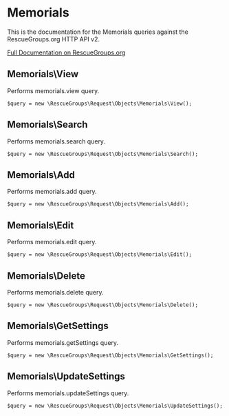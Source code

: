 # Memorials

This is the documentation for the Memorials queries against the RescueGroups.org HTTP API v2.

[Full Documentation on RescueGroups.org](https://userguide.rescuegroups.org/display/APIDG/Object+definitions#Objectdefinitions-)

## Memorials\View

Performs memorials.view query.

    $query = new \RescueGroups\Request\Objects\Memorials\View();


## Memorials\Search

Performs memorials.search query.

    $query = new \RescueGroups\Request\Objects\Memorials\Search();


## Memorials\Add

Performs memorials.add query.

    $query = new \RescueGroups\Request\Objects\Memorials\Add();


## Memorials\Edit

Performs memorials.edit query.

    $query = new \RescueGroups\Request\Objects\Memorials\Edit();


## Memorials\Delete

Performs memorials.delete query.

    $query = new \RescueGroups\Request\Objects\Memorials\Delete();


## Memorials\GetSettings

Performs memorials.getSettings query.

    $query = new \RescueGroups\Request\Objects\Memorials\GetSettings();


## Memorials\UpdateSettings

Performs memorials.updateSettings query.

    $query = new \RescueGroups\Request\Objects\Memorials\UpdateSettings();



